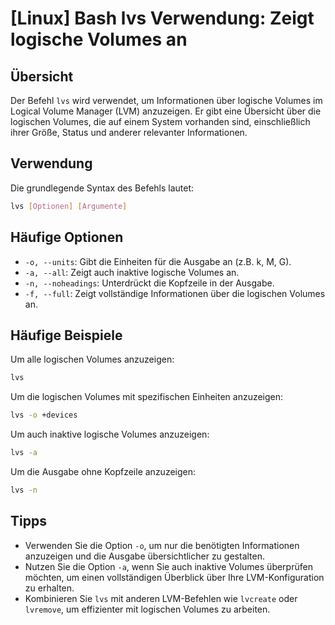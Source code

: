 # [Linux] Bash lvs Verwendung: Zeigt logische Volumes an

## Übersicht
Der Befehl `lvs` wird verwendet, um Informationen über logische Volumes im Logical Volume Manager (LVM) anzuzeigen. Er gibt eine Übersicht über die logischen Volumes, die auf einem System vorhanden sind, einschließlich ihrer Größe, Status und anderer relevanter Informationen.

## Verwendung
Die grundlegende Syntax des Befehls lautet:

```bash
lvs [Optionen] [Argumente]
```

## Häufige Optionen
- `-o, --units`: Gibt die Einheiten für die Ausgabe an (z.B. k, M, G).
- `-a, --all`: Zeigt auch inaktive logische Volumes an.
- `-n, --noheadings`: Unterdrückt die Kopfzeile in der Ausgabe.
- `-f, --full`: Zeigt vollständige Informationen über die logischen Volumes an.

## Häufige Beispiele
Um alle logischen Volumes anzuzeigen:

```bash
lvs
```

Um die logischen Volumes mit spezifischen Einheiten anzuzeigen:

```bash
lvs -o +devices
```

Um auch inaktive logische Volumes anzuzeigen:

```bash
lvs -a
```

Um die Ausgabe ohne Kopfzeile anzuzeigen:

```bash
lvs -n
```

## Tipps
- Verwenden Sie die Option `-o`, um nur die benötigten Informationen anzuzeigen und die Ausgabe übersichtlicher zu gestalten.
- Nutzen Sie die Option `-a`, wenn Sie auch inaktive Volumes überprüfen möchten, um einen vollständigen Überblick über Ihre LVM-Konfiguration zu erhalten.
- Kombinieren Sie `lvs` mit anderen LVM-Befehlen wie `lvcreate` oder `lvremove`, um effizienter mit logischen Volumes zu arbeiten.